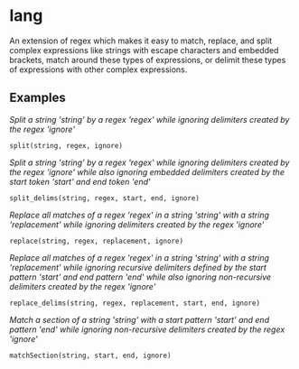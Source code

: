 # lang

An extension of regex which makes it easy to match, replace, and split complex expressions like strings with escape characters and embedded brackets, match around these types of expressions, or delimit these types of expressions with other complex expressions.

## Examples

*Split a string 'string' by a regex 'regex' while ignoring delimiters created by the regex 'ignore'*

`split(string, regex, ignore)`

*Split a string 'string' by a regex 'regex' while ignoring delimiters created by the regex 'ignore' while also ignoring embedded delimiters created by the start token 'start' and end token 'end'*

`split_delims(string, regex, start, end, ignore)`

*Replace all matches of a regex 'regex' in a string 'string' with a string 'replacement' while ignoring delimiters created by the regex 'ignore'*

`replace(string, regex, replacement, ignore)`

*Replace all matches of a regex 'regex' in a string 'string' with a string 'replacement' while ignoring recursive delimiters defined by the start pattern 'start' and end pattern 'end' while also ignoring non-recursive delimiters created by the regex 'ignore'*

`replace_delims(string, regex, replacement, start, end, ignore)`

*Match a section of a string 'string' with a start pattern 'start' and end pattern 'end' while ignoring non-recursive delimiters created by the regex 'ignore'*

`matchSection(string, start, end, ignore)`